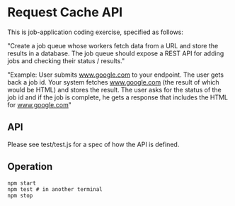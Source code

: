 # Request Cache API

This is job-application coding exercise, specified as follows:

"Create a job queue whose workers fetch data from a URL and store the
results in a database.  The job queue should expose a REST API for
adding jobs and checking their status / results."

"Example: User submits www.google.com to your endpoint.  The user gets back a
job id. Your system fetches www.google.com (the result of which would
be HTML) and stores the result.  The user asks for the status of the
job id and if the job is complete, he gets a response that includes
the HTML for www.google.com"

## API

Please see test/test.js for a spec of how the API is defined.

## Operation
```
npm start
npm test # in another terminal
npm stop
```
